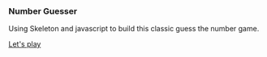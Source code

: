 ### Number Guesser

Using Skeleton and javascript to build this classic guess the number game.

[Let's play](https://nahrinoda.github.io/Number-Guesser/index.html)

